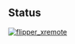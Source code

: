 ## Status

[![flipper_xremote](https://catalog.flipperzero.one/application/flipper_xremote/widget)](https://catalog.flipperzero.one/application/flipper_xremote/page)